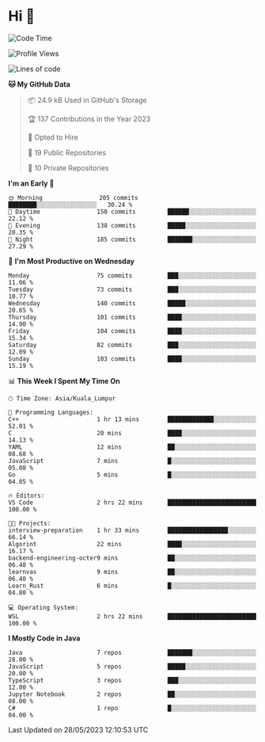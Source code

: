 <h1>Hi 👋</h1>

<!--START_SECTION:waka-->
![Code Time](http://img.shields.io/badge/Code%20Time-207%20hrs%2052%20mins-blue)

![Profile Views](http://img.shields.io/badge/Profile%20Views-14-blue)

![Lines of code](https://img.shields.io/badge/From%20Hello%20World%20I%27ve%20Written-621.0%20thousand%20lines%20of%20code-blue)

**🐱 My GitHub Data** 

> 📦 24.9 kB Used in GitHub's Storage 
 > 
> 🏆 137 Contributions in the Year 2023
 > 
> 💼 Opted to Hire
 > 
> 📜 19 Public Repositories 
 > 
> 🔑 10 Private Repositories 
 > 
**I'm an Early 🐤** 

```text
🌞 Morning                205 commits         ████████░░░░░░░░░░░░░░░░░   30.24 % 
🌆 Daytime                150 commits         ██████░░░░░░░░░░░░░░░░░░░   22.12 % 
🌃 Evening                138 commits         █████░░░░░░░░░░░░░░░░░░░░   20.35 % 
🌙 Night                  185 commits         ███████░░░░░░░░░░░░░░░░░░   27.29 % 
```
📅 **I'm Most Productive on Wednesday** 

```text
Monday                   75 commits          ███░░░░░░░░░░░░░░░░░░░░░░   11.06 % 
Tuesday                  73 commits          ███░░░░░░░░░░░░░░░░░░░░░░   10.77 % 
Wednesday                140 commits         █████░░░░░░░░░░░░░░░░░░░░   20.65 % 
Thursday                 101 commits         ████░░░░░░░░░░░░░░░░░░░░░   14.90 % 
Friday                   104 commits         ████░░░░░░░░░░░░░░░░░░░░░   15.34 % 
Saturday                 82 commits          ███░░░░░░░░░░░░░░░░░░░░░░   12.09 % 
Sunday                   103 commits         ████░░░░░░░░░░░░░░░░░░░░░   15.19 % 
```


📊 **This Week I Spent My Time On** 

```text
🕑︎ Time Zone: Asia/Kuala_Lumpur

💬 Programming Languages: 
C++                      1 hr 13 mins        █████████████░░░░░░░░░░░░   52.01 % 
C                        20 mins             ████░░░░░░░░░░░░░░░░░░░░░   14.13 % 
YAML                     12 mins             ██░░░░░░░░░░░░░░░░░░░░░░░   08.68 % 
JavaScript               7 mins              █░░░░░░░░░░░░░░░░░░░░░░░░   05.08 % 
Go                       5 mins              █░░░░░░░░░░░░░░░░░░░░░░░░   04.05 % 

🔥 Editors: 
VS Code                  2 hrs 22 mins       █████████████████████████   100.00 % 

🐱‍💻 Projects: 
interview-preparation    1 hr 33 mins        █████████████████░░░░░░░░   66.14 % 
Algorint                 22 mins             ████░░░░░░░░░░░░░░░░░░░░░   16.17 % 
backend-engineering-octer9 mins              ██░░░░░░░░░░░░░░░░░░░░░░░   06.48 % 
learnvas                 9 mins              ██░░░░░░░░░░░░░░░░░░░░░░░   06.40 % 
Learn_Rust               6 mins              █░░░░░░░░░░░░░░░░░░░░░░░░   04.80 % 

💻 Operating System: 
WSL                      2 hrs 22 mins       █████████████████████████   100.00 % 
```

**I Mostly Code in Java** 

```text
Java                     7 repos             ███████░░░░░░░░░░░░░░░░░░   28.00 % 
JavaScript               5 repos             █████░░░░░░░░░░░░░░░░░░░░   20.00 % 
TypeScript               3 repos             ███░░░░░░░░░░░░░░░░░░░░░░   12.00 % 
Jupyter Notebook         2 repos             ██░░░░░░░░░░░░░░░░░░░░░░░   08.00 % 
C#                       1 repo              █░░░░░░░░░░░░░░░░░░░░░░░░   04.00 % 
```




 Last Updated on 28/05/2023 12:10:53 UTC
<!--END_SECTION:waka-->
